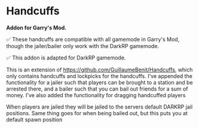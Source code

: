 # Handcuffs
**Addon for Garry's Mod.**

:white_check_mark: These handcuffs are compatible with all gamemode in Garry's Mod, though the jailer/bailer only work with the DarkRP gamemode.

:white_check_mark: This addon is adapted for DarkRP gamemode.

This is an extension of https://github.com/GuillaumeBenit/Handcuffs, which only contains handcuffs and lockpicks for the handcuffs.
I've appended the functionality for a jailer such that players can be brought to a station and be arrested there, and a bailer such that you can bail out friends for a sum of money.
I've also added the functionality for dragging handcuffed players

When players are jailed they will be jailed to the servers default DARKRP jail positions. Same thing goes for when being bailed out, but this puts you at default spawn position
